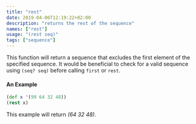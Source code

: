 ```yaml
---
title: "rest"
date: 2019-04-06T12:19:22+02:00
description: "returns the rest of the sequence"
names: ["rest"]
usage: "(rest seq)"
tags: ["sequence"]
---
```

This function will return a sequence that excludes the first element of the specified sequence. It would be beneficial to check for a valid sequence using `(seq? seq)` before calling `first` or `rest`.

#### An Example

```clojure
(def x '(99 64 32 48))
(rest x)
```

This example will return _(64 32 48)_.
